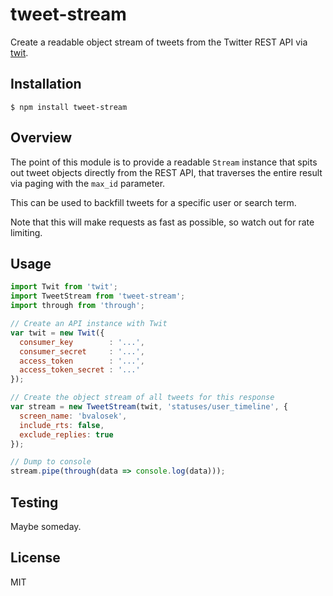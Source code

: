 # tweet-stream

Create a readable object stream of tweets from the Twitter REST API via
[twit](https://github.com/ttezel/twit).

## Installation

```
$ npm install tweet-stream
```

## Overview

The point of this module is to provide a readable `Stream` instance that spits
out tweet objects directly from the REST API, that traverses the entire result
via paging with the `max_id` parameter.

This can be used to backfill tweets for a specific user or search term.

Note that this will make requests as fast as possible, so watch out for rate
limiting.

## Usage

```javascript
import Twit from 'twit';
import TweetStream from 'tweet-stream';
import through from 'through';

// Create an API instance with Twit
var twit = new Twit({
  consumer_key        : '...',
  consumer_secret     : '...',
  access_token        : '...',
  access_token_secret : '...'
});

// Create the object stream of all tweets for this response
var stream = new TweetStream(twit, 'statuses/user_timeline', {
  screen_name: 'bvalosek',
  include_rts: false,
  exclude_replies: true
});

// Dump to console
stream.pipe(through(data => console.log(data)));
```

## Testing

Maybe someday.

## License

MIT
